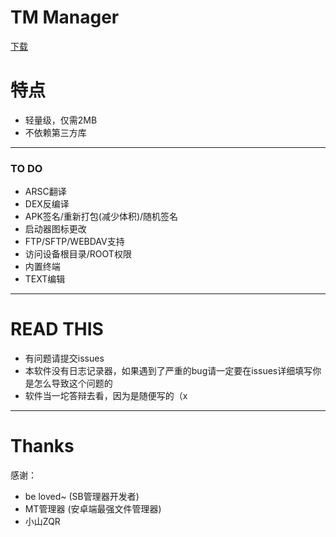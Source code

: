 # TM Manager

[下载](https://github.com/meirong114/TM-Manager/releases)

# 特点
* 轻量级，仅需2MB
* 不依赖第三方库

---

### TO DO
* ARSC翻译
* DEX反编译
* APK签名/重新打包(减少体积)/随机签名
* 启动器图标更改
* FTP/SFTP/WEBDAV支持
* 访问设备根目录/ROOT权限
* 内置终端
* TEXT编辑

---

# READ THIS
* 有问题请提交issues
* 本软件没有日志记录器，如果遇到了严重的bug请一定要在issues详细填写你是怎么导致这个问题的
* 软件当一坨答辩去看，因为是随便写的（x

---

# Thanks
感谢：
* be loved~ (SB管理器开发者)
* MT管理器 (安卓端最强文件管理器)
* 小山ZQR
